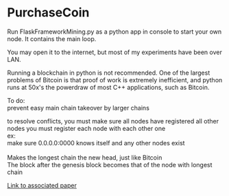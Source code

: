 # PurchaseCoin

Run FlaskFrameworkMining.py as a python app in console to start your own node. It contains the main loop.

You may open it to the internet, but most of my experiments have been over LAN.

Running a blockchain in python is not recommended. One of the largest problems of Bitcoin is that proof of work is extremely inefficient,
  and python runs at 50x's the powerdraw of most C++ applications, such as Bitcoin.

To do:<br />
  prevent easy main chain takeover by larger chains
  

to resolve conflicts, you must make sure all nodes have registered all other nodes
    you must register each node with each other one<br />
    ex:<br />
       make sure 0.0.0.0:0000 knows itself and any other nodes exist<br /><br />
    Makes the longest chain the new head, just like Bitcoin<br />
        The block after the genesis block becomes that of the node with longest chain<br />
    
[Link to associated paper](https://docs.google.com/document/d/1WeuhXmfUnOdHU9ayQrEQ5sZ-sTX6GXyfUA2yI0dGdk0/edit)
